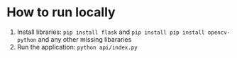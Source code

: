 # How to run locally

1. Install libraries: `pip install flask` and `pip install pip install opencv-python` and any other missing libararies
2. Run the application: `python api/index.py`
